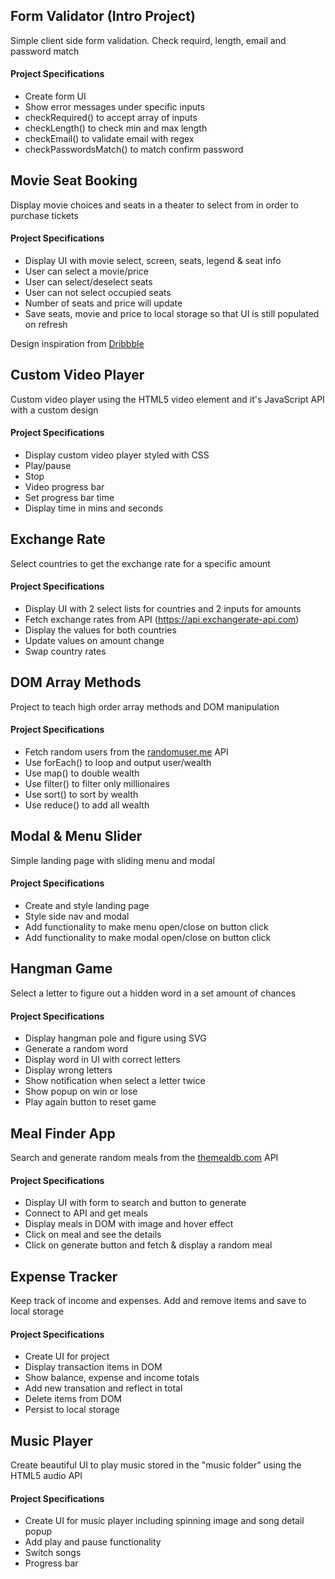 ## Form Validator (Intro Project)

Simple client side form validation. Check requird, length, email and password match

#### Project Specifications

- Create form UI
- Show error messages under specific inputs
- checkRequired() to accept array of inputs
- checkLength() to check min and max length
- checkEmail() to validate email with regex
- checkPasswordsMatch() to match confirm password

## Movie Seat Booking

Display movie choices and seats in a theater to select from in order to purchase tickets

#### Project Specifications

- Display UI with movie select, screen, seats, legend & seat info
- User can select a movie/price
- User can select/deselect seats
- User can not select occupied seats
- Number of seats and price will update
- Save seats, movie and price to local storage so that UI is still populated on refresh

Design inspiration from [Dribbble](https://dribbble.com/shots/3628370-Movie-Seat-Booking)

## Custom Video Player

Custom video player using the HTML5 video element and it's JavaScript API with a custom design

#### Project Specifications

- Display custom video player styled with CSS
- Play/pause
- Stop
- Video progress bar
- Set progress bar time
- Display time in mins and seconds

## Exchange Rate

Select countries to get the exchange rate for a specific amount

#### Project Specifications

- Display UI with 2 select lists for countries and 2 inputs for amounts
- Fetch exchange rates from API (https://api.exchangerate-api.com)
- Display the values for both countries
- Update values on amount change
- Swap country rates

## DOM Array Methods

Project to teach high order array methods and DOM manipulation

#### Project Specifications

- Fetch random users from the [randomuser.me](https://randomuser.me) API
- Use forEach() to loop and output user/wealth
- Use map() to double wealth
- Use filter() to filter only millionaires
- Use sort() to sort by wealth
- Use reduce() to add all wealth

## Modal & Menu Slider

Simple landing page with sliding menu and modal

#### Project Specifications

- Create and style landing page
- Style side nav and modal
- Add functionality to make menu open/close on button click
- Add functionality to make modal open/close on button click

## Hangman Game

Select a letter to figure out a hidden word in a set amount of chances

#### Project Specifications

- Display hangman pole and figure using SVG
- Generate a random word
- Display word in UI with correct letters
- Display wrong letters
- Show notification when select a letter twice
- Show popup on win or lose
- Play again button to reset game

## Meal Finder App

Search and generate random meals from the [themealdb.com](http://www.themealdb.com) API

#### Project Specifications

- Display UI with form to search and button to generate
- Connect to API and get meals
- Display meals in DOM with image and hover effect
- Click on meal and see the details
- Click on generate button and fetch & display a random meal

## Expense Tracker

Keep track of income and expenses. Add and remove items and save to local storage

#### Project Specifications

- Create UI for project
- Display transaction items in DOM
- Show balance, expense and income totals
- Add new transation and reflect in total
- Delete items from DOM
- Persist to local storage

## Music Player

Create beautiful UI to play music stored in the "music folder" using the HTML5 audio API

#### Project Specifications

- Create UI for music player including spinning image and song detail popup
- Add play and pause functionality
- Switch songs
- Progress bar
